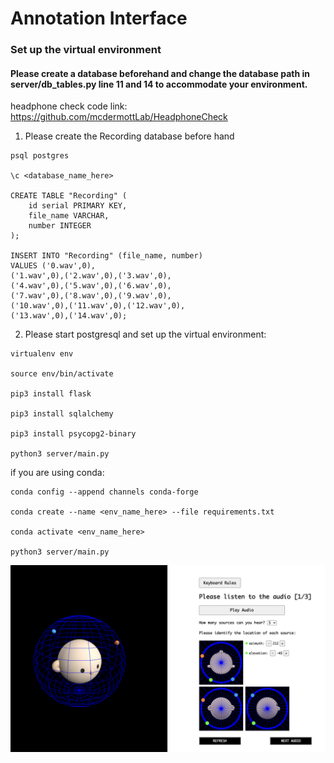 # Annotation Interface

### Set up the virtual environment

#### Please create a database beforehand and change the database path in server/db_tables.py line 11 and 14 to accommodate your environment.

headphone check code link: https://github.com/mcdermottLab/HeadphoneCheck

1. Please create the Recording database before hand
```
psql postgres

\c <database_name_here>

CREATE TABLE "Recording" (
	id serial PRIMARY KEY,
	file_name VARCHAR,
	number INTEGER
);

INSERT INTO "Recording" (file_name, number)
VALUES ('0.wav',0),
('1.wav',0),('2.wav',0),('3.wav',0),
('4.wav',0),('5.wav',0),('6.wav',0),
('7.wav',0),('8.wav',0),('9.wav',0),
('10.wav',0),('11.wav',0),('12.wav',0),
('13.wav',0),('14.wav',0);
```

2. Please start postgresql and set up the virtual environment:

```
virtualenv env

source env/bin/activate

pip3 install flask

pip3 install sqlalchemy

pip3 install psycopg2-binary

python3 server/main.py
```
if you are using conda:

```
conda config --append channels conda-forge

conda create --name <env_name_here> --file requirements.txt

conda activate <env_name_here>

python3 server/main.py
```

<img src="/templates/interface/img/display.png" width="700" height=auto />